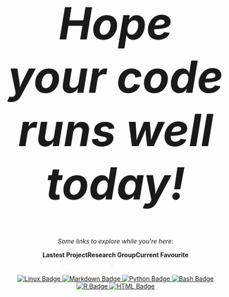 <p align="center">
  <br><br>
  <b><i style="font-size: 100px;">Hope your code runs well today!</i></b>
  <b></b>
</p>

<br><br>

<p align="center">
  <i>Some links to explore while you're here:</i>
</p>

<p align="center" style="display: flex; justify-content: center;">
  <span style="display: flex; flex-direction: column; align-items: center; margin: 1 100px;">
    <b>Lastest Project</b>
    <a href="https://github.com/AlicenJoyHenning/limiric">
      <img src="https://github.com/AlicenJoyHenning/AlicenJoyHenning/blob/main/images/current_project.png" alt="Current Project" style="width: 25px; height: 20px; font-size: 15px" />
    </a>
  </span>
  <span style="display: flex; flex-direction: column; align-items: center; margin: 1 100px;">
    <b>Research Group</b>
    <a href="https://www.sun.ac.za/english/faculty/healthsciences/Molecular_Biology_Human_Genetics/tbhostgenetics/Pages/Lab_members.aspx">
      <img src="https://github.com/AlicenJoyHenning/AlicenJoyHenning/blob/main/images/place.png" alt="Favourite Tool" style="width: 25px; height: 20px; font-size: 15px" />
    </a>
  </span>
  <span style="display: flex; flex-direction: column; align-items: center; margin: 1 100px;">
    <b>Current Favourite</b>
    <a href="https://github.com/derpylz/babyplots">
      <img src="https://github.com/AlicenJoyHenning/AlicenJoyHenning/blob/main/images/favourite.png" alt="Favourite Tool" style="width: 25px; height: 20px; font-size: 10px" />
    </a>
  </span>
</p>


<p align="center">
  <a href="https://img.shields.io/badge/Code-Linux-informational?style=flat&logo=html5&logoColor=white&color=E34F26">
    <img src="https://img.shields.io/badge/Code-Linux-informational?style=flat&logo=html5&logoColor=white&color=E34F26" alt="Linux Badge" />
  </a>
  <a href="https://img.shields.io/badge/Code-Markdown-informational?style=flat&logo=quarto&logoColor=white&color=6C3EA8">
    <img src="https://img.shields.io/badge/Code-Markdown-informational?style=flat&logo=quarto&logoColor=white&color=6C3EA8" alt="Markdown Badge" />
  </a>
  <a href="https://img.shields.io/badge/Code-Python-informational?style=flat&logo=python&logoColor=white&color=3776AB">
    <img src="https://img.shields.io/badge/Code-Python-informational?style=flat&logo=python&logoColor=white&color=3776AB" alt="Python Badge" />
  </a>
  <a href="https://img.shields.io/badge/Code-Bash-informational?style=flat&logo=gnu-bash&logoColor=white&color=4EAA25">
    <img src="https://img.shields.io/badge/Code-Bash-informational?style=flat&logo=gnu-bash&logoColor=white&color=4EAA25" alt="Bash Badge" />
  </a>
  <a href="https://img.shields.io/badge/Code-R-informational?style=flat&logo=r&logoColor=white&color=276DC3">
    <img src="https://img.shields.io/badge/Code-R-informational?style=flat&logo=r&logoColor=white&color=276DC3" alt="R Badge" />
  </a>
  <a href="https://img.shields.io/badge/Code-HTML-informational?style=flat&logo=html5&logoColor=white&color=E34F26">
    <img src="https://img.shields.io/badge/Code-HTML-informational?style=flat&logo=html5&logoColor=white&color=E34F26" alt="HTML Badge" />
  </a>
</p>
